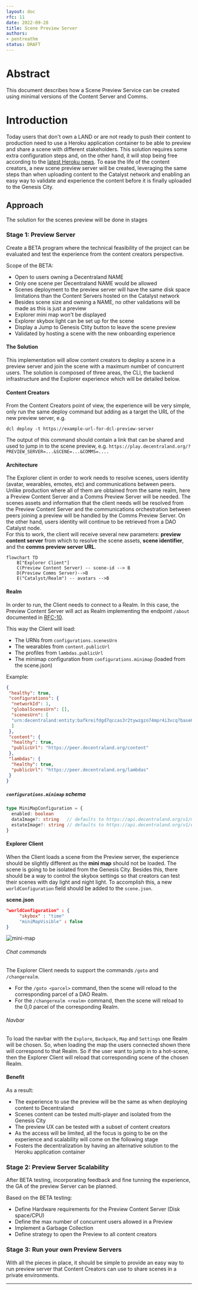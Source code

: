 ```yaml
---
layout: doc
rfc: 11
date: 2022-09-28
title: Scene Preview Server
authors:
- pentreathm
status: DRAFT
---
```


# Abstract

This document describes how a Scene Preview Service can be created using minimal versions of the Content Server and Comms.

# Introduction

Today users that don't own a LAND or are not ready to push their content to production need to use a Heroku application container to be able to preview and share a scene with different stakeholders. This solution requires some extra configuration steps and, on the other hand, it will stop being free according to the [latest Heroku news](https://blog.heroku.com/next-chapter). To ease the life of the content creators, a new scene preview server will be created, leveraging the same steps than when uploading content to the Catalyst network and enabling an easy way to validate and experience the content before it is finally uploaded to the Genesis City.  
 
## Approach

The solution for the scenes preview will be done in stages

### Stage 1: Preview Server  

Create a BETA program where the technical feasibility of the project can be evaluated and test the experience from the content creators perspective.  

Scope of the BETA: 
- Open to users owning a Decentraland NAME 
- Only one scene per Decentraland NAME would be allowed 
- Scenes deployment to the preview server will have the same disk space limitations than the Content Servers hosted on the Catalyst network 
- Besides scene size and owning a NAME, no other validations will be made as this is just a preview
- Explorer mini map won't be displayed
- Explorer skybox light can be set up for the scene
- Display a Jump to Genesis Ctity button to leave the scene preview 
- Validated by hosting a scene with the new onboarding experience


#### The Solution 

This implementation will allow content creators to deploy a scene in a preview server and join the scene with a maximum number of concurrent users. The solution is composed of three areas, the CLI, the backend infrastructure and the Explorer experience which will be detailed below. 

#### Content Creators 

From the Content Creators point of view, the experience will be very simple, only run the same deploy command but adding as a target the URL of the new preview server, e.g.  

`dcl deploy -t https://example-url-for-dcl-preview-server`  
 
 The output of this command should contain a link that can be shared and used to jump in to the scene preview, e.g. `https://play.decentraland.org/?PREVIEW_SERVER=...&SCENE=...&COMMS=....` 

 #### Architecture 

The Explorer client in order to work needs to resolve scenes, users identity (avatar, wearables, emotes, etc) and communications between peers. Unlike production where all of them are obtained from the same realm, here a Preview Content Server and a Comms Preview Server will be needed. 
The scenes assets and information that the client needs will be resolved from the Preview Content Server and the communications orchestration between peers joining a preview will be handled by the Comms Preview Server. On the other hand, users identity will continue to be retrieved from a DAO Catalyst node.    
For this to work, the client will receive several new parameters: **preview content server** from which to resolve the scene assets, **scene identifier**, and the **comms preview server URL**. 

```mermaid
flowchart TD
    B["Explorer Client"]
    C(Preview Content Server) -- scene-id --> B
    D(Preview Comms Server)-->B
    E("Catalyst/Realm") -- avatars -->B
```

#### Realm

In order to run, the Client needs to connect to a Realm. In this case, the Preview Content Server will act as Realm implementing the endpoint `/about` documented in [RFC-10](/rfc/RFC-10).


This way the Client will load:
- The URNs from `configurations.scenesUrn`
- The wearables from `content.publicUrl`
- The profiles from `lambdas.publicUrl`
- The minimap configuration from `configurations.minimap` (loaded from the scene.json) 

Example:

```json
{
 "healthy": true,
 "configurations": {
  "networkId": 1,
  "globalScenesUrn": [],
  "scenesUrn": [
  "urn:decentraland:entity:bafkreifdgd7qccas3r2tywzgzo74mpr4i3vcq?baseUrl=https://worlds-content-server.decentraland.org/ipfs/"
  ]
 },
 "content": {
  "healthy": true,
  "publicUrl": "https://peer.decentraland.org/content"
 },
 "lambdas": {
  "healthy": true,
  "publicUrl": "https://peer.decentraland.org/lambdas"
 }
}
```

##### `configurations.minimap` schema

```typescript
type MiniMapConfiguration = {
  enabled: boolean
  dataImage?: string   // defaults to https://api.decentraland.org/v1/minimap.png
  estateImage?: string // defaults to https://api.decentraland.org/v1/estateimap.png
}
```

#### Explorer Client

When the Client loads a scene from the Preview server, the experience should be slightly different as the **mini map** should not be loaded. The scene is going to be isolated from the Genesis City. Besides this, there should be a way to control the skybox settings so that creators can test their scenes with day light and night light.
To accomplish this, a new `worldConfiguration` field should be added to the `scene.json`. 

**scene.json**
```json 
"worldConfiguration" : {
     "skybox" : "time"
     "miniMapVisible" : false
}
```


![mini-map](img/rfc-11/minimap.png)


###### Chat commands

The Explorer Client needs to support the commands `/goto` and `/changerealm`.

- For the `/goto <parcel>` command, then the scene will reload to the corresponding parcel of a DAO Realm.
- For the `/changerealm <realm>` command, then the scene will reload to the 0,0 parcel of the corresponding Realm.


###### Navbar

To load the navbar with the `Explore`, `Backpack`, `Map` and `Settings` one Realm will be chosen. So, when loading the map the users connected shown there will correspond to that Realm. So if the user want to jump in to a hot-scene, then the Explorer Client will reload that corresponding scene of the chosen Realm.

#### Benefit

As a result: 
- The experience to use the preview will be the same as when deploying content to Decentraland
- Scenes content can be tested multi-player and isolated from the Genesis City   
- The preview UX can be tested with a subset of content creators   
- As the access will be limited, all the focus is going to be on the experience and scalability will come on the following stage
- Fosters the decentralization by having an alternative solution to the Heroku application container 


### Stage 2: Preview Server Scalability  

After BETA testing, incorporating feedback and fine tunning the experience, the GA of the preview Server can be planned. 

Based on the BETA testing: 
- Define Hardware requirements for the Preview Content Server (Disk space/CPU)
- Define the max number of concurrent users allowed in a Preview
- Implement a Garbage Collection 
- Define strategy to open the Preview to all content creators


### Stage 3: Run your own Preview Servers 

With all the pieces in place, it should be simple to provide an easy way to run preview server that Content Creators can use to share scenes in a private environments.  



---
